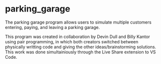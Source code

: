 # parking_garage

The parking garage program allows users to simulate multiple customers entering, paying, and leaving a parking garage. 

This program was created in collaboration by Devin Dull and Billy Kantor using pair programming, in which both creators switched between physically
writting code and giving the other ideas/brainstorming solutions. This work was done simultainiously through the Live Share extension to VS Code.

